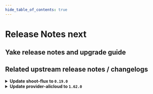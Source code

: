 ```yaml
---
hide_table_of_contents: true
---
```


# Release Notes next

## Yake release notes and upgrade guide

## Related upstream release notes / changelogs


<details>
<summary><b>Update shoot-flux to <code>0.19.0</code></b></summary>

## What's Changed
* renovate: disable semantic commits by @timebertt in https://github.com/stackitcloud/gardener-extension-shoot-flux/pull/152
* 🤖 Update module github.com/ironcore-dev/vgopath to v0.1.8 by @renovate in https://github.com/stackitcloud/gardener-extension-shoot-flux/pull/147
* 🤖 Update module golang.org/x/tools to v0.33.0 by @renovate in https://github.com/stackitcloud/gardener-extension-shoot-flux/pull/149
* 🤖 Update module github.com/go-logr/logr to v1.4.3 by @renovate in https://github.com/stackitcloud/gardener-extension-shoot-flux/pull/153
* 🤖 Update module github.com/onsi/gomega to v1.37.0 by @renovate in https://github.com/stackitcloud/gardener-extension-shoot-flux/pull/148
* 🤖 Update k8s.io/utils digest to 0f33e8f by @renovate in https://github.com/stackitcloud/gardener-extension-shoot-flux/pull/145
* 🤖 Update module github.com/gardener/gardener to v1.120.0 by @renovate in https://github.com/stackitcloud/gardener-extension-shoot-flux/pull/150
* 🤖 Update module github.com/onsi/ginkgo/v2 to v2.23.4 by @renovate in https://github.com/stackitcloud/gardener-extension-shoot-flux/pull/146
* 🤖 Update module github.com/gardener/gardener to v1.120.1 by @renovate in https://github.com/stackitcloud/gardener-extension-shoot-flux/pull/143
* 🤖 Update fluxcd (minor) by @renovate in https://github.com/stackitcloud/gardener-extension-shoot-flux/pull/154


**Full Changelog**: https://github.com/stackitcloud/gardener-extension-shoot-flux/compare/v0.18.0...v0.19.0

</details>

<details>
<summary><b>Update provider-alicloud to <code>1.62.0</code></b></summary>

# [gardener/gardener-extension-provider-alicloud]

## ✨ New Features

- `[USER]` This extension now supports in-place node updates. Read more about it [here](https://github.com/gardener/gardener/blob/master/docs/proposals/31-inplace-node-update.md). by @ary1992 [#795]
## 🏃 Others

- `[OPERATOR]` Obsolete ClusterRoles and ClusterRoleBindings that were leftovers from the machine-controller-manager component are now cleaned up. by @georgibaltiev [#794]
- `[OPERATOR]` Update `gardener/gardener` to `v1.117.0` [Release Notes](https://github.com/gardener/gardener/releases/tag/v1.117.0) by @kevin-lacoo [#786]

## Helm Charts
- admission-alicloud-application: `europe-docker.pkg.dev/gardener-project/releases/charts/gardener/extensions/admission-alicloud-application:v1.62.0`
- admission-alicloud-runtime: `europe-docker.pkg.dev/gardener-project/releases/charts/gardener/extensions/admission-alicloud-runtime:v1.62.0`
- provider-alicloud: `europe-docker.pkg.dev/gardener-project/releases/charts/gardener/extensions/provider-alicloud:v1.62.0`
## Container (OCI) Images
- gardener-extension-admission-alicloud: `europe-docker.pkg.dev/gardener-project/releases/gardener/extensions/admission-alicloud:v1.62.0`
- gardener-extension-provider-alicloud: `europe-docker.pkg.dev/gardener-project/releases/gardener/extensions/provider-alicloud:v1.62.0`


</details>
